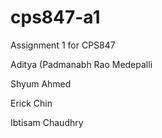 # cps847-a1
Assignment 1 for CPS847

Aditya (Padmanabh Rao Medepalli

Shyum Ahmed

Erick Chin

Ibtisam Chaudhry

